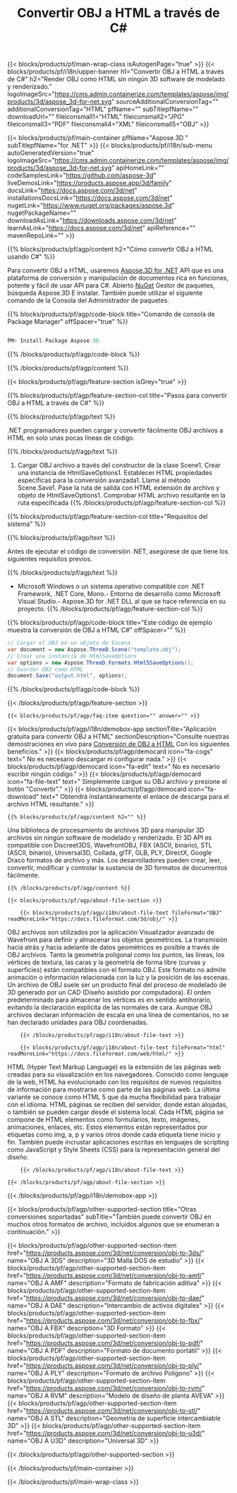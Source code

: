 ﻿---
title: Convertir OBJ a HTML a través de C# 
weight: 2290
url: /es/net/conversion/obj-to-html/ 
description: Código de muestra para la conversión de OBJ a HTML C#. Use API código de ejemplo para los archivos por lotes OBJ a la conversión de HTML dentro de VB.NET, Asp.NET o cualquier aplicación basada en .NET.
---
{{< blocks/products/pf/main-wrap-class isAutogenPage="true" >}}
{{< blocks/products/pf/i18n/upper-banner h1="Convertir OBJ a HTML a través de C#" h2="Render OBJ como HTML sin ningún 3D software de modelado y renderizado." logoImageSrc="https://cms.admin.containerize.com/templates/aspose/img/products/3d/aspose_3d-for-net.svg" sourceAdditionalConversionTag="" additionalConversionTag="HTML" pfName="" subTitlepfName="" downloadUrl="" fileiconsmall1="HTML" fileiconsmall2="JPG" fileiconsmall3="PDF" fileiconsmall4="XML" fileiconsmall5="OBJ" >}}

{{< blocks/products/pf/main-container pfName="Aspose.3D " subTitlepfName="for .NET" >}}
{{< blocks/products/pf/i18n/sub-menu autoGeneratedVersion="true" logoImageSrc="https://cms.admin.containerize.com/templates/aspose/img/products/3d/aspose_3d-for-net.svg" apiHomeLink="" codeSamplesLink="https://github.com/aspose-3d" liveDemosLink="https://products.aspose.app/3d/family" docsLink="https://docs.aspose.com/3d/net" installationsDocsLink="https://docs.aspose.com/3d/net" nugetLink="https://www.nuget.org/packages/aspose.3d" nugetPackageName="" downloadAsLink="https://downloads.aspose.com/3d/net" learnAsLink="https://docs.aspose.com/3d/net" apiReference="" mavenRepoLink="" >}}

{{% blocks/products/pf/agp/content h2="Cómo convertir OBJ a HTML usando C#" %}}

 Para convertir OBJ a HTML, usaremos
 [Aspose.3D for .NET](https://products.aspose.com/3d/net) 
 API que es una plataforma de conversión y manipulación de documentos rica en funciones, potente y fácil de usar API para C#. Abierto
 [NuGet](https://www.nuget.org/packages/aspose.3d) 
 Gestor de paquetes, búsqueda
 Aspose.3D 
 E instalar. También puede utilizar el siguiente comando de la Consola del Administrador de paquetes.

{{% blocks/products/pf/agp/code-block title="Comando de consola de Package Manager" offSpacer="true" %}}

```cs

PM> Install-Package Aspose.3D


```

{{% /blocks/products/pf/agp/code-block %}}

{{% /blocks/products/pf/agp/content %}}

{{< blocks/products/pf/agp/feature-section isGrey="true" >}}

{{% blocks/products/pf/agp/feature-section-col title="Pasos para convertir OBJ a HTML a través de C#" %}}

{{% blocks/products/pf/agp/text %}}

 .NET programadores pueden cargar y convertir fácilmente OBJ archivos a HTML en solo unas pocas líneas de código.

{{% /blocks/products/pf/agp/text %}}

1. Cargar OBJ archivo a través del constructor de la clase Scene1. Crear una instancia de HtmlSaveOptions1. Establecer HTML propiedades específicas para la conversión avanzada1. Llame al método Scene.Save1. Pase la ruta de salida con HTML extensión de archivo y objeto de HtmlSaveOptions1. Comprobar HTML archivo resultante en la ruta especificada
{{% /blocks/products/pf/agp/feature-section-col %}}

{{% blocks/products/pf/agp/feature-section-col title="Requisitos del sistema" %}}

{{% blocks/products/pf/agp/text %}}

 Antes de ejecutar el código de conversión .NET, asegúrese de que tiene los siguientes requisitos previos.

{{% /blocks/products/pf/agp/text %}}

- Microsoft Windows o un sistema operativo compatible con .NET Framework, .NET Core, Mono.- Entorno de desarrollo como Microsoft Visual Studio.- Aspose.3D for .NET DLL al que se hace referencia en su proyecto.
{{% /blocks/products/pf/agp/feature-section-col %}}

{{% blocks/products/pf/agp/code-block title="Este código de ejemplo muestra la conversión de OBJ a HTML C#" offSpacer="" %}}

```cs
// Cargar el OBJ en un objeto de Escena 
var document = new Aspose.ThreeD.Scene("template.obj");
// Crear una instancia de HtmlSaveOptions 
var options = new Aspose.ThreeD.Formats.Html5SaveOptions();
// Guardar OBJ como HTML 
document.Save("output.html", options); 


```

{{% /blocks/products/pf/agp/code-block %}}

{{< /blocks/products/pf/agp/feature-section >}}

    {{< blocks/products/pf/agp/faq-item question="" answer="" >}}
 

<!-- aboutfile Starts -->

{{< blocks/products/pf/agp/i18n/demobox-app sectionTitle="Aplicación gratuita para convertir OBJ a HTML" sectionDescription="Consulte nuestras demostraciones en vivo para [Conversión de OBJ a HTML](https://products.aspose.app/3d/conversion/obj-to-html) Con los siguientes beneficios." >}}
        {{< blocks/products/pf/agp/democard icon="fa-cogs" text=" No es necesario descargar ni configurar nada." >}}
        {{< blocks/products/pf/agp/democard icon="fa-edit" text=" No es necesario escribir ningún código." >}}
        {{< blocks/products/pf/agp/democard icon="fa-file-text" text=" Simplemente cargue su OBJ archivo y presione el botón \"Convertir\"." >}}
        {{< blocks/products/pf/agp/democard icon="fa-download" text=" Obtendrá instantáneamente el enlace de descarga para el archivo HTML resultante." >}}

    {{% blocks/products/pf/agp/content h2="" %}}

 Una biblioteca de procesamiento de archivos 3D para manipular 3D archivos sin ningún software de modelado y renderizado. El 3D API es compatible con Discreet3DS, WavefrontOBJ, FBX (ASCII, binario), STL (ASCII, binario), Universal3D, Collada, glTF, GLB, PLY, DirectX, Google Draco formatos de archivo y más. Los desarrolladores pueden crear, leer, convertir, modificar y controlar la sustancia de 3D formatos de documentos fácilmente.



    {{% /blocks/products/pf/agp/content %}}

    {{< blocks/products/pf/agp/about-file-section >}}

        {{< blocks/products/pf/agp/i18n/about-file-text fileFormat="OBJ" readMoreLink="https://docs.fileformat.com/3d/obj/" >}}
OBJ archivos son utilizados por la aplicación Visualizador avanzado de Wavefront para definir y almacenar los objetos geométricos. La transmisión hacia atrás y hacia adelante de datos geométricos es posible a través de OBJ archivos. Tanto la geometría poligonal como los puntos, las líneas, los vértices de textura, las caras y la geometría de forma libre (curvas y superficies) están compatibles con el formato OBJ. Este formato no admite animación o información relacionada con la luz y la posición de las escenas. Un archivo de OBJ suele ser un producto final del proceso de modelado de 3D generado por un CAD (Diseño asistido por computadora). El orden predeterminado para almacenar los vértices es en sentido antihorario, evitando la declaración explícita de las normales de cara. Aunque OBJ archivos declaran información de escala en una línea de comentarios, no se han declarado unidades para OBJ coordenadas.

        {{< /blocks/products/pf/agp/i18n/about-file-text >}}

        {{< blocks/products/pf/agp/i18n/about-file-text fileFormat="html" readMoreLink="https://docs.fileformat.com/web/html/" >}}
HTML (Hyper Text Markup Language) es la extensión de las páginas web creadas para su visualización en los navegadores. Conocido como lenguaje de la web, HTML ha evolucionado con los requisitos de nuevos requisitos de información para mostrarse como parte de las páginas web. La última variante se conoce como HTML 5 que da mucha flexibilidad para trabajar con el idioma. HTML páginas se reciben del servidor, donde están alojadas, o también se pueden cargar desde el sistema local. Cada HTML página se compone de HTML elementos como formularios, texto, imágenes, animaciones, enlaces, etc. Estos elementos están representados por etiquetas como img, a, p y varios otros donde cada etiqueta tiene inicio y fin. También puede incrustar aplicaciones escritas en lenguajes de scripting como JavaScript y Style Sheets (CSS) para la representación general del diseño.

        {{< /blocks/products/pf/agp/i18n/about-file-text >}}

    {{< /blocks/products/pf/agp/about-file-section >}}

{{< /blocks/products/pf/agp/i18n/demobox-app >}}

<!-- aboutfile Ends -->

{{< blocks/products/pf/agp/other-supported-section title="Otras conversiones soportadas" subTitle="También puede convertir OBJ en muchos otros formatos de archivo, incluidos algunos que se enumeran a continuación." >}}

{{< blocks/products/pf/agp/other-supported-section-item href="https://products.aspose.com/3d/net/conversion/obj-to-3ds/" name="OBJ A 3DS" description="3D Malla DOS de estudio" >}}
{{< blocks/products/pf/agp/other-supported-section-item href="https://products.aspose.com/3d/net/conversion/obj-to-amf/" name="OBJ A AMF" description="Formato de fabricación aditiva" >}}
{{< blocks/products/pf/agp/other-supported-section-item href="https://products.aspose.com/3d/net/conversion/obj-to-dae/" name="OBJ A DAE" description="Intercambio de activos digitales" >}}
{{< blocks/products/pf/agp/other-supported-section-item href="https://products.aspose.com/3d/net/conversion/obj-to-fbx/" name="OBJ A FBX" description="3D Formato" >}}
{{< blocks/products/pf/agp/other-supported-section-item href="https://products.aspose.com/3d/net/conversion/obj-to-pdf/" name="OBJ A PDF" description="Formato de documento portátil" >}}
{{< blocks/products/pf/agp/other-supported-section-item href="https://products.aspose.com/3d/net/conversion/obj-to-ply/" name="OBJ A PLY" description="Formato de archivo Polígono" >}}
{{< blocks/products/pf/agp/other-supported-section-item href="https://products.aspose.com/3d/net/conversion/obj-to-rvm/" name="OBJ A RVM" description="Modelo de diseño de planta AVEVA" >}}
{{< blocks/products/pf/agp/other-supported-section-item href="https://products.aspose.com/3d/net/conversion/obj-to-stl/" name="OBJ A STL" description="Geometría de superficie intercambiable 3D" >}}
{{< blocks/products/pf/agp/other-supported-section-item href="https://products.aspose.com/3d/net/conversion/obj-to-u3d/" name="OBJ A U3D" description="Universal 3D" >}}

{{< /blocks/products/pf/agp/other-supported-section >}}

{{< /blocks/products/pf/main-container >}}
    
{{< /blocks/products/pf/main-wrap-class >}}